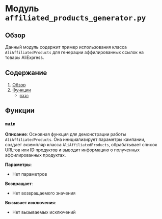 # Модуль `affiliated_products_generator.py`

## Обзор

Данный модуль содержит пример использования класса `AliAffiliatedProducts` для генерации аффилированных ссылок на товары AliExpress.

## Содержание

1. [Обзор](#обзор)
2. [Функции](#функции)
    - [`main`](#main)

## Функции

### `main`

**Описание**:
Основная функция для демонстрации работы `AliAffiliatedProducts`. Она инициализирует параметры кампании, создает экземпляр класса `AliAffiliatedProducts`, обрабатывает список URL-ов или ID продуктов и выводит информацию о полученных аффилированных продуктах.

**Параметры**:
- Нет параметров

**Возвращает**:
- Нет возвращаемого значения

**Вызывает исключения**:
- Нет вызываемых исключений